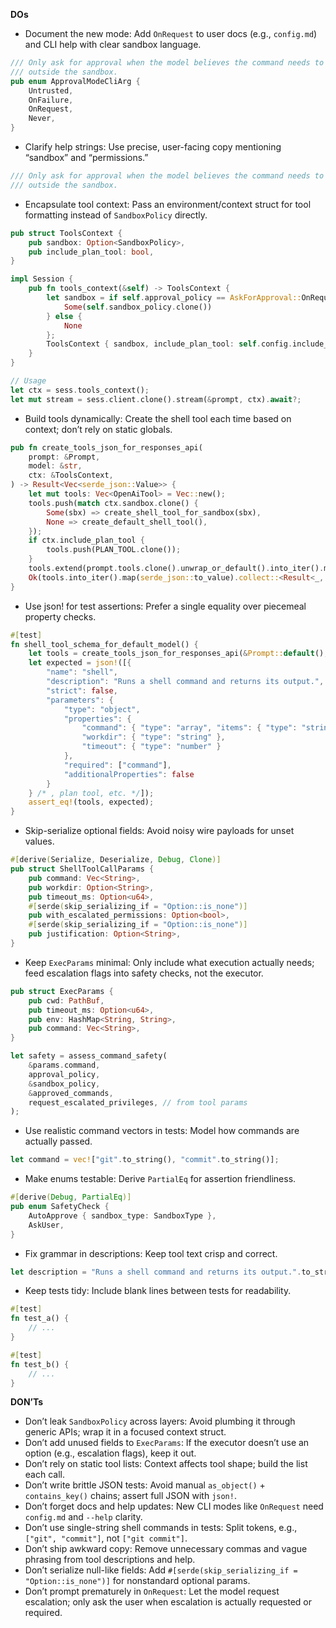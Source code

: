 **DOs**
- Document the new mode: Add `OnRequest` to user docs (e.g., `config.md`) and CLI help with clear sandbox language.
```rust
/// Only ask for approval when the model believes the command needs to run
/// outside the sandbox.
pub enum ApprovalModeCliArg {
    Untrusted,
    OnFailure,
    OnRequest,
    Never,
}
```

- Clarify help strings: Use precise, user-facing copy mentioning “sandbox” and “permissions.”
```rust
/// Only ask for approval when the model believes the command needs to run
/// outside the sandbox.
```

- Encapsulate tool context: Pass an environment/context struct for tool formatting instead of `SandboxPolicy` directly.
```rust
pub struct ToolsContext {
    pub sandbox: Option<SandboxPolicy>,
    pub include_plan_tool: bool,
}

impl Session {
    pub fn tools_context(&self) -> ToolsContext {
        let sandbox = if self.approval_policy == AskForApproval::OnRequest {
            Some(self.sandbox_policy.clone())
        } else {
            None
        };
        ToolsContext { sandbox, include_plan_tool: self.config.include_plan_tool }
    }
}

// Usage
let ctx = sess.tools_context();
let mut stream = sess.client.clone().stream(&prompt, ctx).await?;
```

- Build tools dynamically: Create the shell tool each time based on context; don’t rely on static globals.
```rust
pub fn create_tools_json_for_responses_api(
    prompt: &Prompt,
    model: &str,
    ctx: &ToolsContext,
) -> Result<Vec<serde_json::Value>> {
    let mut tools: Vec<OpenAiTool> = Vec::new();
    tools.push(match ctx.sandbox.clone() {
        Some(sbx) => create_shell_tool_for_sandbox(sbx),
        None => create_default_shell_tool(),
    });
    if ctx.include_plan_tool {
        tools.push(PLAN_TOOL.clone());
    }
    tools.extend(prompt.tools.clone().unwrap_or_default().into_iter().map(mcp_tool_to_openai_tool));
    Ok(tools.into_iter().map(serde_json::to_value).collect::<Result<_, _>>()?)
}
```

- Use json! for test assertions: Prefer a single equality over piecemeal property checks.
```rust
#[test]
fn shell_tool_schema_for_default_model() {
    let tools = create_tools_json_for_responses_api(&Prompt::default(), "gpt-4o-mini", &ToolsContext { sandbox: None, include_plan_tool: true }).unwrap();
    let expected = json!([{
        "name": "shell",
        "description": "Runs a shell command and returns its output.",
        "strict": false,
        "parameters": {
            "type": "object",
            "properties": {
                "command": { "type": "array", "items": { "type": "string" } },
                "workdir": { "type": "string" },
                "timeout": { "type": "number" }
            },
            "required": ["command"],
            "additionalProperties": false
        }
    } /* , plan tool, etc. */]);
    assert_eq!(tools, expected);
}
```

- Skip-serialize optional fields: Avoid noisy wire payloads for unset values.
```rust
#[derive(Serialize, Deserialize, Debug, Clone)]
pub struct ShellToolCallParams {
    pub command: Vec<String>,
    pub workdir: Option<String>,
    pub timeout_ms: Option<u64>,
    #[serde(skip_serializing_if = "Option::is_none")]
    pub with_escalated_permissions: Option<bool>,
    #[serde(skip_serializing_if = "Option::is_none")]
    pub justification: Option<String>,
}
```

- Keep `ExecParams` minimal: Only include what execution actually needs; feed escalation flags into safety checks, not the executor.
```rust
pub struct ExecParams {
    pub cwd: PathBuf,
    pub timeout_ms: Option<u64>,
    pub env: HashMap<String, String>,
    pub command: Vec<String>,
}

let safety = assess_command_safety(
    &params.command,
    approval_policy,
    &sandbox_policy,
    &approved_commands,
    request_escalated_privileges, // from tool params
);
```

- Use realistic command vectors in tests: Model how commands are actually passed.
```rust
let command = vec!["git".to_string(), "commit".to_string()];
```

- Make enums testable: Derive `PartialEq` for assertion friendliness.
```rust
#[derive(Debug, PartialEq)]
pub enum SafetyCheck {
    AutoApprove { sandbox_type: SandboxType },
    AskUser,
}
```

- Fix grammar in descriptions: Keep tool text crisp and correct.
```rust
let description = "Runs a shell command and returns its output.".to_string();
```

- Keep tests tidy: Include blank lines between tests for readability.
```rust
#[test]
fn test_a() {
    // ...
}

#[test]
fn test_b() {
    // ...
}
```

**DON’Ts**
- Don’t leak `SandboxPolicy` across layers: Avoid plumbing it through generic APIs; wrap it in a focused context struct.
- Don’t add unused fields to `ExecParams`: If the executor doesn’t use an option (e.g., escalation flags), keep it out.
- Don’t rely on static tool lists: Context affects tool shape; build the list each call.
- Don’t write brittle JSON tests: Avoid manual `as_object()` + `contains_key()` chains; assert full JSON with `json!`.
- Don’t forget docs and help updates: New CLI modes like `OnRequest` need `config.md` and `--help` clarity.
- Don’t use single-string shell commands in tests: Split tokens, e.g., `["git", "commit"]`, not `["git commit"]`.
- Don’t ship awkward copy: Remove unnecessary commas and vague phrasing from tool descriptions and help.
- Don’t serialize null-like fields: Add `#[serde(skip_serializing_if = "Option::is_none")]` for nonstandard optional params.
- Don’t prompt prematurely in `OnRequest`: Let the model request escalation; only ask the user when escalation is actually requested or required.